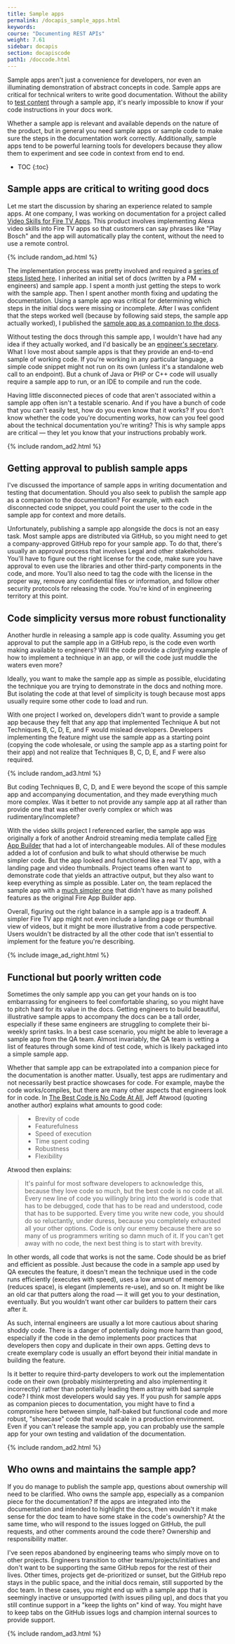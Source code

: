 ```yaml
---
title: Sample apps
permalink: /docapis_sample_apps.html
keywords:
course: "Documenting REST APIs"
weight: 7.61
sidebar: docapis
section: docapiscode
path1: /doccode.html
---
```


Sample apps aren't just a convenience for developers, nor even an illuminating demonstration of abstract concepts in code. Sample apps are critical for technical writers to write good documentation. Without the ability to [test content](testingdocs_overview.html) through a sample app, it's nearly impossible to know if your code instructions in your docs work.

Whether a sample app is relevant and available depends on the nature of the product, but in general you need sample apps or sample code to make sure the steps in the documentation work correctly. Additionally, sample apps tend to be powerful learning tools for developers because they allow them to experiment and see code in context from end to end.

* TOC
{:toc}

## Sample apps are critical to writing good docs

Let me start the discussion by sharing an experience related to sample apps. At one company, I was working on documentation for a project called [Video Skills for Fire TV Apps](https://developer.amazon.com/docs/video-skills-fire-tv-apps/introduction.html). This product involves implementing Alexa video skills into Fire TV apps so that customers can say phrases like "Play Bosch" and the app will automatically play the content, without the need to use a remote control.

{% include random_ad.html %}

The implementation process was pretty involved and required a [series of steps listed here](https://developer.amazon.com/docs/video-skills-fire-tv-apps/integration-overview.html). I inherited an initial set of docs (written by a PM + engineers) and sample app. I spent a month just getting the steps to work with the sample app. Then I spent another month fixing and updating the documentation. Using a sample app was critical for determining which steps in the initial docs were missing or incomplete. After I was confident that the steps worked well (because by following said steps, the sample app actually worked), I published the [sample app as a companion to the docs](https://developer.amazon.com/docs/video-skills-fire-tv-apps/set-up-sample-app.html).

Without testing the docs through this sample app, I wouldn't have had any idea if they actually worked, and I'd basically be an [engineer's secretary](/2018/11/19/avoid-being-secretary-for-engineers). What I love most about sample apps is that they provide an end-to-end sample of working code. If you're working in any particular language, a simple code snippet might not run on its own (unless it's a standalone web call to an endpoint). But a chunk of Java or PHP or C++ code will usually require a sample app to run, or an IDE to compile and run the code.

Having little disconnected pieces of code that aren't associated within a sample app often isn't a testable scenario. And if you have a bunch of code that you can't easily test, how do you even know that it works? If you don't know whether the code you're documenting works, how can you feel good about the technical documentation you're writing? This is why sample apps are critical &mdash; they let you know that your instructions probably work.

{% include random_ad2.html %}

## Getting approval to publish sample apps

I've discussed the importance of sample apps in writing documentation and testing that documentation. Should you also seek to publish the sample app as a companion to the documentation? For example, with each disconnected code snippet, you could point the user to the code in the sample app for context and more details.

Unfortunately, publishing a sample app alongside the docs is not an easy task. Most sample apps are distributed via GitHub, so you might need to get a company-approved GitHub repo for your sample app. To do that, there's usually an approval process that involves Legal and other stakeholders. You'll have to figure out the right license for the code, make sure you have approval to even use the libraries and other third-party components in the code, and more. You'll also need to tag the code with the license in the proper way, remove any confidential files or information, and follow other security protocols for releasing the code. You're kind of in engineering territory at this point.

## Code simplicity versus more robust functionality

Another hurdle in releasing a sample app is code quality. Assuming you get approval to put the sample app in a GitHub repo, is the code even worth making available to engineers? Will the code provide a *clarifying* example of how to implement a technique in an app, or will the code just muddle the waters even more?

Ideally, you want to make the sample app as simple as possible, elucidating the technique you are trying to demonstrate in the docs and nothing more. But isolating the code at that level of simplicity is tough because most apps usually require some other code to load and run.

With one project I worked on, developers didn't want to provide a sample app because they felt that any app that implemented Technique A but not Techniques B, C, D, E, and F would mislead developers. Developers implementing the feature might use the sample app as a starting point (copying the code wholesale, or using the sample app as a starting point for their app) and not realize that Techniques B, C, D, E, and F were also required.

{% include random_ad3.html %}

But coding Techniques B, C, D, and E were beyond the scope of this sample app and accompanying documentation, and they made everything much more complex. Was it better to not provide any sample app at all rather than provide one that was either overly complex or which was rudimentary/incomplete?

With the video skills project I referenced earlier, the sample app was originally a fork of another Android streaming media template called [Fire App Builder](https://developer.amazon.com/docs/fire-app-builder/overview.html) that had a lot of interchangeable modules. All of these modules added a lot of confusion and bulk to what should otherwise be much simpler code. But the app looked and functioned like a real TV app, with a landing page and video thumbnails. Project teams often want to demonstrate code that yields an attractive output, but they also want to keep everything as simple as possible. Later on, the team replaced the sample app with a [much simpler one](https://github.com/amzn/sample-fire-tv-app-video-skill) that didn't have as many polished features as the original Fire App Builder app.

Overall, figuring out the right balance in a sample app is a tradeoff. A simpler Fire TV app might not even include a landing page or thumbnail view of videos, but it might be more illustrative from a code perspective. Users wouldn't be distracted by all the other code that isn't essential to implement for the feature you're describing.

{% include image_ad_right.html %}

## Functional but poorly written code

Sometimes the only sample app you can get your hands on is too embarrassing for engineers to feel comfortable sharing, so you might have to pitch hard for its value in the docs. Getting engineers to build beautiful, illustrative sample apps to accompany the docs can be a tall order, especially if these same engineers are struggling to complete their bi-weekly sprint tasks. In a best case scenario, you might be able to leverage a sample app from the QA team. Almost invariably, the QA team is vetting a list of features through some kind of test code, which is likely packaged into a simple sample app.

Whether that sample app can be extrapolated into a companion piece for the documentation is another matter. Usually, test apps are rudimentary and not necessarily best practice showcases for code. For example, maybe the code works/compiles, but there are many other aspects that engineers look for in code. In [The Best Code is No Code At All](https://blog.codinghorror.com/the-best-code-is-no-code-at-all/), Jeff Atwood (quoting another author) explains what amounts to good code:

> * Brevity of code
> * Featurefulness
> * Speed of execution
> * Time spent coding
> * Robustness
> * Flexibility

Atwood then explains:

> It's painful for most software developers to acknowledge this, because they love code so much, but the best code is no code at all. Every new line of code you willingly bring into the world is code that has to be debugged, code that has to be read and understood, code that has to be supported. Every time you write new code, you should do so reluctantly, under duress, because you completely exhausted all your other options. Code is only our enemy because there are so many of us programmers writing so damn much of it. If you can't get away with no code, the next best thing is to start with brevity.

In other words, all code that works is not the same. Code should be as brief and efficient as possible. Just because the code in a sample app used by QA executes the feature, it doesn't mean the technique used in the code runs efficiently (executes with speed), uses a low amount of memory (reduces space), is elegant (implements re-use), and so on. It might be like an old car that putters along the road &mdash; it will get you to your destination, eventually. But you wouldn't want other car builders to pattern their cars after it.

As such, internal engineers are usually a lot more cautious about sharing shoddy code. There is a danger of potentially doing more harm than good, especially if the code in the demo implements poor practices that developers then copy and duplicate in their own apps. Getting devs to create exemplary code is usually an effort beyond their initial mandate in building the feature.

Is it better to require third-party developers to work out the implementation code on their own (probably misinterpreting and also implementing it incorrectly) rather than potentially leading them astray with bad sample code? I think most developers would say yes. If you push for sample apps as companion pieces to documentation, you might have to find a compromise here between simple, half-baked but functional code and more robust, "showcase" code that would scale in a production environment. Even if you can't release the sample app, you can probably use the sample app for your own testing and validation of the documentation.

{% include random_ad2.html %}

## Who owns and maintains the sample app?

If you do manage to publish the sample app, questions about ownership will need to be clarified. Who owns the sample app, especially as a companion piece for the documentation? If the apps are integrated into the documentation and intended to highlight the docs, then wouldn't it make sense for the doc team to have some stake in the code's ownership? At the same time, who will respond to the issues logged on GitHub, the pull requests, and other comments around the code there? Ownership and responsibility matter.

I've seen repos abandoned by engineering teams who simply move on to other projects. Engineers transition to other teams/projects/initiatives and don't want to be supporting the same GitHub repos for the rest of their lives. Other times, projects get de-prioritized or sunset, but the GitHub repo stays in the public space, and the initial docs remain, still supported by the doc team. In these cases, you might end up with a sample app that is seemingly inactive or unsupported (with issues piling up), and docs that you still continue support in a "keep the lights on" kind of way. You might have to keep tabs on the GitHub issues logs and champion internal sources to provide support.

{% include random_ad3.html %}

